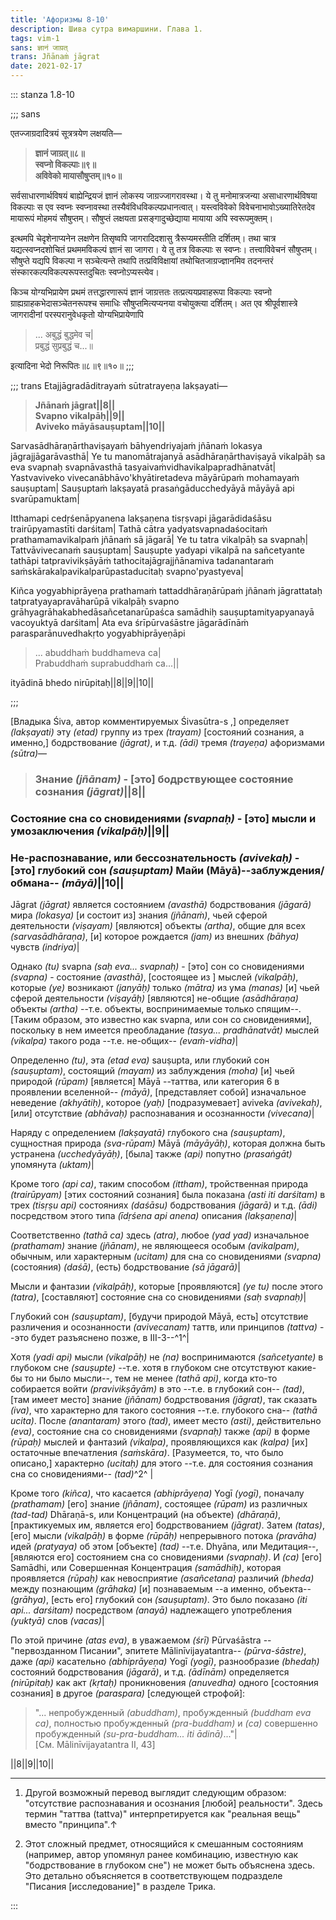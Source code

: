 ```yaml
---
title: 'Афоризмы 8-10'
description: Шива сутра вимаршини. Глава 1.
tags: vim-1
sans: ज्ञानं जाग्रत्
trans: Jñānaṁ jāgrat
date: 2021-02-17
---
```



::: stanza 1.8-10


;;; sans

एतज्जाग्रदादित्रयं सूत्रत्रयेण लक्षयति—

> **ज्ञानं जाग्रत्॥८॥   
 स्वप्नो विकल्पाः॥९॥   
 अविवेको मायासौषुप्तम्॥१०॥**   
 
सर्वसाधारणार्थविषयं बाह्येन्द्रियजं ज्ञानं लोकस्य जाग्रज्जागरावस्था। ये तु मनोमात्रजन्या असाधारणार्थविषया विकल्पाः स एव स्वप्नः स्वप्नावस्था तस्यैवंविधविकल्पप्रधानत्वात्। यस्त्वविवेको विवेचनाभावोऽख्यातिरेतदेव मायारूपं मोहमयं सौषुप्तम्। सौषुप्तं लक्षयता प्रसङ्गादुच्छेद्याया मायाया अपि स्वरूपमुक्तम्।

इत्थमपि चेदृशेनाप्यनेन लक्षणेन तिसृष्वपि जागरादिदशासु त्रैरूप्यमस्तीति दर्शितम्। तथा चात्र यद्यत्स्वप्नदशोचितं प्रथममविकल्पं ज्ञानं सा जागरा। ये तु तत्र विकल्पाः स स्वप्नः। तत्त्वाविवेचनं सौषुप्तम्। सौषुप्ते यद्यपि विकल्पा न सञ्चेत्यन्ते तथापि तत्प्रविविक्षायां तथोचितजाग्रज्ज्ञानमिव तदनन्तरं संस्कारकल्पविकल्परूपस्तदुचितः स्वप्नोऽप्यस्त्येव।

किञ्च योग्यभिप्रायेण प्रथमं तत्तद्धारणारूपं ज्ञानं जाग्रत्ततः तत्प्रत्ययप्रवाहरूपा विकल्पाः स्वप्नो ग्राह्यग्राहकभेदासञ्चेतनरूपश्च समाधिः सौषुप्तमित्यप्यनया वचोयुक्त्या दर्शितम्। अत एव श्रीपूर्वशास्त्रे जागरादीनां परस्परानुवेधकृतो योग्यभिप्रायेणापि

>... अबुद्धं बुद्धमेव च|    
प्रबुद्धं सुप्रबुद्धं च...॥

इत्यादिना भेदो निरूपितः॥८॥९॥१०॥
;;;



;;; trans
Etajjāgradāditrayaṁ sūtratrayeṇa lakṣayati—

> **Jñānaṁ jāgrat||8||    
Svapno vikalpāḥ||9||    
Aviveko māyāsauṣuptam||10||**


Sarvasādhāraṇārthaviṣayaṁ bāhyendriyajaṁ jñānaṁ lokasya jāgrajjāgarāvasthā| Ye tu manomātrajanyā asādhāraṇārthaviṣayā vikalpāḥ sa eva svapnaḥ svapnāvasthā tasyaivaṁvidhavikalpapradhānatvāt| Yastvaviveko vivecanābhāvo'khyātiretadeva māyārūpaṁ mohamayaṁ sauṣuptam| Sauṣuptaṁ lakṣayatā prasaṅgāducchedyāyā māyāyā api svarūpamuktam|

Itthamapi cedṛśenāpyanena lakṣaṇena tisṛṣvapi jāgarādidaśāsu trairūpyamastīti darśitam| Tathā cātra yadyatsvapnadaśocitaṁ prathamamavikalpaṁ jñānaṁ sā jāgarā| Ye tu tatra vikalpāḥ sa svapnaḥ| Tattvāvivecanaṁ sauṣuptam| Sauṣupte yadyapi vikalpā na sañcetyante tathāpi tatpravivikṣāyāṁ tathocitajāgrajjñānamiva tadanantaraṁ saṁskārakalpavikalparūpastaducitaḥ svapno'pyastyeva|

Kiñca yogyabhiprāyeṇa prathamaṁ tattaddhāraṇārūpaṁ jñānaṁ jāgrattataḥ tatpratyayapravāharūpā vikalpāḥ svapno grāhyagrāhakabhedāsañcetanarūpaśca samādhiḥ sauṣuptamityapyanayā vacoyuktyā darśitam| Ata eva śrīpūrvaśāstre jāgarādīnāṁ parasparānuvedhakṛto yogyabhiprāyeṇāpi

>... abuddhaṁ buddhameva ca|    
Prabuddhaṁ suprabuddhaṁ ca...||

ityādinā bhedo nirūpitaḥ||8||9||10||

;;; 



[Владыка Śiva, автор комментируемых Śivasūtra-s ,] определяет _(lakṣayati)_ эту _(etad)_ группу из трех _(trayam)_ [состояний сознания, а именно,] бодрствование _(jāgrat)_, и т.д. _(ādi)_ тремя _(trayeṇa)_ афоризмами _(sūtra)_—

>### Знание _(jñānam)_ - [это] бодрствующее состояние сознания _(jāgrat)_||8||    
### Состояние сна со сновидениями _(svapnaḥ)_ - [это] мысли и умозаключения _(vikalpāḥ)_||9||    
### Не-распознавание, или бессознательность _(avivekaḥ)_ - [это] глубокий сон _(sauṣuptam)_ Майи (Māyā)--заблуждения/обмана-- _(māyā)_||10||

Jāgrat _(jāgrat)_ является состоянием _(avasthā)_ бодрствования _(jāgarā)_ мира _(lokasya)_ [и состоит из] знания _(jñānaṁ)_, чьей сферой деятельности _(viṣayam)_ [являются] объекты _(artha)_, общие для всех _(sarvasādhāraṇa)_, [и] которое рождается _(jam)_ из внешних _(bāhya)_ чувств _(indriya)_|

Однако _(tu)_ svapna _(saḥ eva... svapnaḥ)_ - [это] сон со сновидениями _(svapna)_ - состояние _(avasthā)_, [состоящее из ] мыслей _(vikalpāḥ)_, которые _(ye)_ возникают _(janyāḥ)_ только _(mātra)_ из ума _(manas)_ [и] чьей сферой деятельности _(viṣayāḥ)_ [являются] не-общие _(asādhāraṇa)_ объекты _(artha)_ --т.е. объекты, воспринимаемые только спящим--. [Таким образом, это известно как svapna, или сон со сновидениями], поскольку в нем  имеется преобладание _(tasya... pradhānatvāt)_ мыслей _(vikalpa)_ такого рода --т.е. не-общих-- _(evaṁ-vidha)_|

Определенно _(tu)_, эта _(etad eva)_ sauṣupta, или глубокий сон _(sauṣuptam)_, состоящий _(mayam)_ из заблуждения _(moha)_ [и] чьей природой _(rūpam)_ [является] Māyā --таттва, или категория 6 в проявлении вселенной-- _(māyā)_, [представляет собой] изначальное неведение _(akhyātiḥ)_, которое _(yaḥ)_ [подразумевает] aviveka _(avivekaḥ)_, [или] отсутствие _(abhāvaḥ)_ распознавания и осознанности _(vivecana)_|

Наряду с определением _(lakṣayatā)_ глубокого сна _(sauṣuptam)_, сущностная природа _(sva-rūpam)_ Māyā _(māyāyāḥ)_, которая должна быть устранена _(ucchedyāyāḥ)_, [была] также _(api)_ попутно _(prasaṅgāt)_ упомянута _(uktam)_|

Кроме того _(api ca)_, таким способом _(ittham)_, тройственная природа _(trairūpyam)_ [этих состояний сознания] была показана _(asti iti darśitam)_ в трех _(tisṛṣu api)_ состояниях _(daśāsu)_ бодрствования _(jāgarā)_ и т.д. _(ādi)_ посредством этого типа _(īdṛśena api anena)_ описания _(lakṣaṇena)_|

Соответственно _(tathā ca)_ здесь _(atra)_, любое _(yad yad)_ изначальное _(prathamam)_ знание _(jñānam)_, не являющееся особым _(avikalpam)_, обычным, или характерным _(ucitam)_ для сна со сновидениями _(svapna)_ (состояния) _(daśā)_, (есть) бодрствование _(sā jāgarā)_|

Мысли и фантазии _(vikalpāḥ)_, которые [проявляются] _(ye tu)_ после этого _(tatra)_, [составляют] состояние сна со сновидениями _(saḥ svapnaḥ)_|

Глубокий сон _(sauṣuptam)_, [будучи природой Māyā, есть] отсутствие различения и осознанности _(avivecanam)_ таттв, или принципов _(tattva)_ --это будет разъяснено позже, в III-3--^1^|

Хотя _(yadi api)_ мысли _(vikalpāḥ)_ не _(na)_ воспринимаются _(sañcetyante)_ в глубоком сне _(sauṣupte)_ --т.е. хотя в глубоком сне отсутствуют какие-бы то ни было мысли--, тем не менее _(tathā api)_, когда кто-то собирается войти _(pravivikṣāyām)_ в это --т.е. в глубокий сон-- _(tad)_, [там имеет место] знание _(jñānam)_ бодрствования _(jāgrat)_, так сказать _(iva)_, что характерно для такого состояния --т.е. глубокого сна-- _(tathā ucita)_. После _(anantaram)_ этого _(tad)_, имеет место _(asti)_, действительно _(eva)_, состояние сна со сновидениями _(svapnaḥ)_ также _(api)_ в форме _(rūpaḥ)_ мыслей и фантазий _(vikalpa)_, проявляющихся как _(kalpa)_ [их] остаточные впечатления _(saṁskāra)_. [Разумеется, то, что было описано,] характерно _(ucitaḥ)_ для этого --т.е. для состояния сознания сна со сновидениями-- _(tad)_^2^ |

Кроме того _(kiñca)_, что касается _(abhiprāyeṇa)_ Yogī _(yogī)_, поначалу _(prathamam)_ [его] знание _(jñānam)_, состоящее _(rūpam)_ из различных _(tad-tad)_ Dhāraṇā-s, или Концентраций (на объекте) _(dhāraṇā)_, [практикуемых им, является его] бодрствованием _(jāgrat)_. Затем _(tatas)_, [его] мысли _(vikalpāḥ)_ в форме _(rūpāḥ)_ непрерывного потока _(pravāha)_ идей _(pratyaya)_ об этом [объекте] _(tad)_ --т.е. Dhyāna, или Медитация--, [являются его] состоянием сна со сновидениями _(svapnaḥ)_. И _(ca)_ [его] Samādhi, или Совершенная Концентрация _(samādhiḥ)_, которая проявляется _(rūpaḥ)_ как невосприятие _(asañcetana)_ различий _(bheda)_ между познающим _(grāhaka)_ [и] познаваемым --а именно, объекта-- _(grāhya)_, [есть его] глубокий сон _(sauṣuptam)_. Это было показано _(iti api... darśitam)_ посредством _(anayā)_ надлежащего употребления _(yuktyā)_ слов _(vacas)_|

По этой причине _(atas eva)_, в уважаемом _(śrī)_ Pūrvaśāstra --"первозданном Писании", эпитете Mālinīvijayatantra-- _(pūrva-śāstre)_, даже _(api)_ касательно _(abhiprāyeṇa)_ Yogī _(yogī)_, разнообразие _(bhedaḥ)_ состояний бодрствования _(jāgarā)_, и т.д. _(ādīnām)_ определяется _(nirūpitaḥ)_ как акт _(kṛtaḥ)_ проникновения _(anuvedha)_ одного [состояния сознания] в другое _(paraspara)_ [следующей строфой]:

>"... непробужденный _(abuddham)_, пробужденный _(buddham eva ca)_, полностью пробужденный _(pra-buddham)_ и _(ca)_ совершенно пробужденный _(su-pra-buddham... iti ādinā)_..."|    
[См. Mālinīvijayatantra II, 43]

||8||9||10||

------


1. Другой возможный перевод выглядит следующим образом: "отсутствие распознавания и осознания [любой] реальности". Здесь термин "таттва (tattva)" интерпретируется как "реальная вещь" вместо "принципа".↑

2. Этот сложный предмет, относящийся к смешанным состояниям (например, автор упомянул ранее комбинацию, известную как "бодрствование в глубоком сне") не может быть объяснена здесь. Это детально объясняется в соответствующем подразделе "Писания [исследование]" в разделе Трика.

::: 